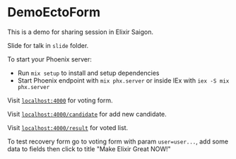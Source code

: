# DemoEctoForm

This is a demo for sharing session in Elixir Saigon.

Slide for talk in `slide` folder.

To start your Phoenix server:

  * Run `mix setup` to install and setup dependencies
  * Start Phoenix endpoint with `mix phx.server` or inside IEx with `iex -S mix phx.server`

Visit [`localhost:4000`](http://localhost:4000) for voting form.

Visit [`localhost:4000/candidate`](http://localhsot:4000/candidate) for add new candidate.

Visit [`localhost:4000/result`](http://localhost:4000/result) for voted list.

To test recovery form go to voting form with param `user=user...`, add some data to fields then click to title "Make Elixir Great NOW!"
